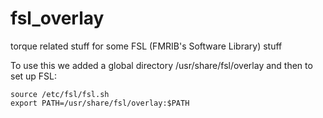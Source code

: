 fsl_overlay
===========

torque related stuff for some FSL (FMRIB's Software Library) stuff


To use this we added a global directory /usr/share/fsl/overlay and then to set up FSL:

    source /etc/fsl/fsl.sh
    export PATH=/usr/share/fsl/overlay:$PATH
